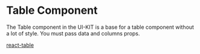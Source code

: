 # Table Component

The Table component in the UI-KIT is a base for a table component
without a lot of style. You must pass data and columns props.

[react-table](https://react-table.tanstack.com/)
